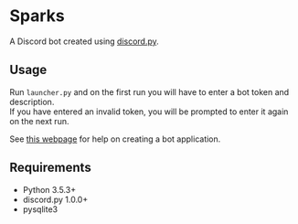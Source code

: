 # Sparks

A Discord bot created using [discord.py](https://github.com/Rapptz/discord.py "discord.py").

## Usage

Run `launcher.py` and on the first run you will have to enter a bot token and description.  
If you have entered an invalid token, you will be prompted to enter it again on the next run.

See [this webpage](https://discordpy.readthedocs.io/en/latest/discord.html "discord.py docs") for help on creating a bot application.

## Requirements

* Python 3.5.3+
* discord.py 1.0.0+
* pysqlite3
